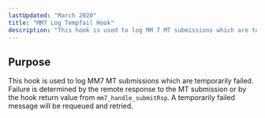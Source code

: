 ```yaml
---
lastUpdated: "March 2020"
title: "MM7 Log Tempfail Hook"
description: "This hook is used to log MM 7 MT submissions which are temporarily failed Failure is determined by the remote response to the MT submission or by the hook return value from mm 7 handle submit Rsp A temporarily failed message will be requeued and retried..."
---
```



## <a name="MM7LogTempfailHook.purpose"></a> Purpose

This hook is used to log MM7 MT submissions which are temporarily failed. Failure is determined by the remote response to the MT submission or by the hook return value from `mm7_handle_submitRsp`. A temporarily failed message will be requeued and retried.
